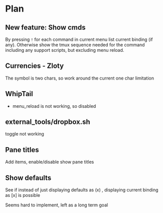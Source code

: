 # Plan

## New feature: Show cmds

By pressing `!` for each command in current menu list current binding (if any).
Otherwise show the tmux sequence needed for the command including any support
scripts, but excluding menu reload.

## Currencies - Zloty

The symbol is two chars, so work around the current one char limitation

## WhipTail

- menu_reload is not working, so disabled

## external_tools/dropbox.sh

toggle not working

## Pane titles

Add items, enable/disable show pane titles

## Show defaults

See if instead of just displaying defaults as (x) , displaying current
binding as [x] is possible

Seems hard to implement, left as a long term goal
